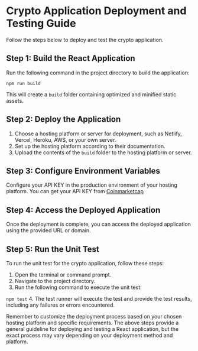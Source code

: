 # Crypto Application Deployment and Testing Guide

Follow the steps below to deploy and test the crypto application.

## Step 1: Build the React Application

Run the following command in the project directory to build the application:

```npm run build```


This will create a `build` folder containing optimized and minified static assets.

## Step 2: Deploy the Application

1. Choose a hosting platform or server for deployment, such as Netlify, Vercel, Heroku, AWS, or your own server.
2. Set up the hosting platform according to their documentation.
3. Upload the contents of the `build` folder to the hosting platform or server.

## Step 3: Configure Environment Variables

Configure your API KEY in the production environment of your hosting platform. You can get your API KEY from [Coinmarketcap](https://pro.coinmarketcap.com/signup/)

## Step 4: Access the Deployed Application

Once the deployment is complete, you can access the deployed application using the provided URL or domain.

## Step 5: Run the Unit Test

To run the unit test for the crypto application, follow these steps:

1. Open the terminal or command prompt.
2. Navigate to the project directory.
3. Run the following command to execute the unit test:

```npm test```
4. The test runner will execute the test and provide the test results, including any failures or errors encountered.

Remember to customize the deployment process based on your chosen hosting platform and specific requirements. The above steps provide a general guideline for deploying and testing a React application, but the exact process may vary depending on your deployment method and platform.
